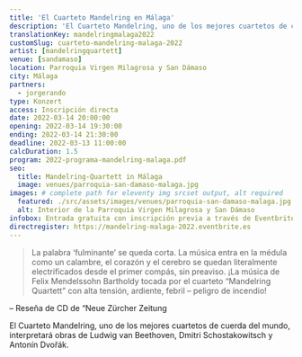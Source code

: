 ```yaml
---
title: 'El Cuarteto Mandelring en Málaga'
description: 'El Cuarteto Mandelring, uno de los mejores cuartetos de cuerda del mundo, interpretará obras de Ludwig van Beethoven, Dmitri Schostakowitsch y Antonín Dvořák.'
translationKey: mandelringmalaga2022
customSlug: cuarteto-mandelring-malaga-2022
artist: [mandelringquartett]
venue: [sandamaso]
location: Parroquia Virgen Milagrosa y San Dámaso
city: Málaga
partners:
  - jorgerando
type: Konzert
access: Inscripción directa
date: 2022-03-14 20:00:00
opening: 2022-03-14 19:30:00
ending: 2022-03-14 21:30:00
deadline: 2022-03-13 11:00:00
calcDuration: 1.5
program: 2022-programa-mandelring-malaga.pdf
seo:
  title: Mandelring-Quartett in Málaga
  image: venues/parroquia-san-damaso-malaga.jpg
images: # complete path for eleventy img srcset output, alt required
  featured: ./src/assets/images/venues/parroquia-san-damaso-malaga.jpg
  alt: Interior de la Parroquia Virgen Milagrosa y San Dámaso
infobox: Entrada gratuita con inscripción previa a través de Eventbrite.
directregister: https://mandelring-malaga-2022.eventbrite.es
---
```


> La palabra ‘fulminante’ se queda corta. La música entra en la médula como un calambre, el corazón y el cerebro se quedan literalmente electrificados desde el primer compás, sin preaviso. ¡La música de Felix Mendelssohn Bartholdy tocada por el cuarteto “Mandelring Quartett” con alta tensión, ardiente, febril – peligro de incendio!

– Reseña de CD de “Neue Zürcher Zeitung

El Cuarteto Mandelring, uno de los mejores cuartetos de cuerda del mundo, interpretará obras de Ludwig van Beethoven, Dmitri Schostakowitsch y Antonín Dvořák.
